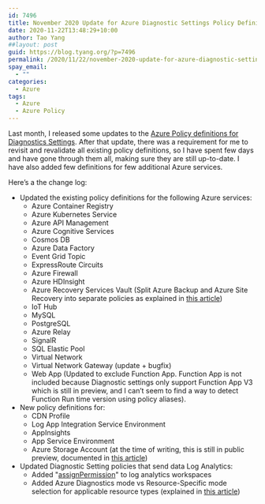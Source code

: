 ```yaml
---
id: 7496
title: November 2020 Update for Azure Diagnostic Settings Policy Definitions
date: 2020-11-22T13:48:29+10:00
author: Tao Yang
##layout: post
guid: https://blog.tyang.org/?p=7496
permalink: /2020/11/22/november-2020-update-for-azure-diagnostic-settings-policy-definitions/
spay_email:
  - ""
categories:
  - Azure
tags:
  - Azure
  - Azure Policy
---
```

Last month, I released some updates to the <a href="https://github.com/tyconsulting/azurepolicy/tree/master/policy-definitions/resource-diagnostics-settings">Azure Policy definitions for Diagnostics Settings</a>. After that update, there was a requirement for me to revisit and revalidate all existing policy definitions, so I have spent few days and have gone through them all, making sure they are still up-to-date. I have also added few definitions for few additional Azure services.

Here’s a the change log:

* Updated the existing policy definitions for the following Azure services:
  * Azure Container Registry
  * Azure Kubernetes Service
  * Azure API Management
  * Azure Cognitive Services
  * Cosmos DB
  * Azure Data Factory
  * Event Grid Topic
  * ExpressRoute Circuits
  * Azure Firewall
  * Azure HDInsight
  * Azure Recovery Services Vault (Split Azure Backup and Azure Site Recovery into separate policies as explained in <a href="https://docs.microsoft.com/en-us/azure/backup/backup-azure-diagnostic-events?WT.mc_id=DOP-MVP-5000997">this article</a>)
  * IoT Hub
  * MySQL
  * PostgreSQL
  * Azure Relay
  * SignalR
  * SQL Elastic Pool
  * Virtual Network
  * Virtual Network Gateway (update + bugfix)
  * Web App (Updated to exclude Function App. Function App is not included because Diagnostic settings only support Function App V3 which is still in preview, and I can’t seem to find a way to detect Function Run time version using policy aliases).
* New policy definitions for:
  * CDN Profile
  * Log App Integration Service Environment
  * AppInsights
  * App Service Environment
  * Azure Storage Account (at the time of writing, this is still in public preview, documented in <a href="https://docs.microsoft.com/en-us/azure/azure-monitor/insights/storage-insights-overview?WT.mc_id=DOP-MVP-5000997">this article</a>)
* Updated Diagnostic Setting policies that send data Log Analytics:
  * Added "<a href="https://docs.microsoft.com/en-us/azure/governance/policy/concepts/definition-structure#parameter-properties?WT.mc_id=DOP-MVP-5000997">assignPermission</a>" to log analytics workspaces
  * Added Azure Diagnostics mode vs Resource-Specific mode selection for applicable resource types (explained in <a href="https://docs.microsoft.com/en-us/azure/azure-monitor/reference/tables/azurediagnostics?WT.mc_id=DOP-MVP-5000997">this article</a>)

